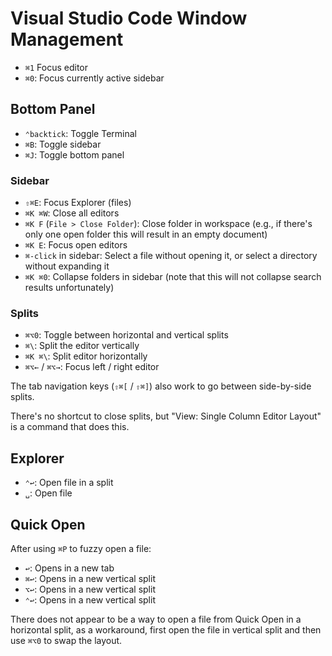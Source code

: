 # Visual Studio Code Window Management

- `⌘1` Focus editor
- `⌘0`: Focus currently active sidebar

## Bottom Panel

- `⌃backtick`: Toggle Terminal
- `⌘B`: Toggle sidebar
- `⌘J`: Toggle bottom panel

### Sidebar

- `⇧⌘E`: Focus Explorer (files)
- `⌘K ⌘W`: Close all editors
- `⌘K F` (`File > Close Folder`): Close folder in workspace (e.g., if there's only one open folder this will result in an empty document)
- `⌘K E`: Focus open editors
- `⌘-click` in sidebar: Select a file without opening it, or select a directory without expanding it
- `⌘K ⌘0`: Collapse folders in sidebar (note that this will not collapse search results unfortunately)

### Splits

- `⌘⌥0`: Toggle between horizontal and vertical splits
- `⌘\`: Split the editor vertically
- `⌘K ⌘\`: Split editor horizontally
- `⌘⌥←` / `⌘⌥→`: Focus left / right editor

The tab navigation keys (`⇧⌘[` / `⇧⌘]`) also work to go between side-by-side splits.

There's no shortcut to close splits, but "View: Single Column Editor Layout" is a command that does this.

## Explorer

- `⌃↩`: Open file in a split
- `␣`: Open file

## Quick Open

After using `⌘P` to fuzzy open a file:

- `↩`: Opens in a new tab
- `⌘↩`: Opens in a new vertical split
- `⌥↩`: Opens in a new vertical split
- `⌃↩`: Opens in a new vertical split

There does not appear to be a way to open a file from Quick Open in a horizontal split, as a workaround, first open the file in vertical split and then use `⌘⌥0` to swap the layout.

